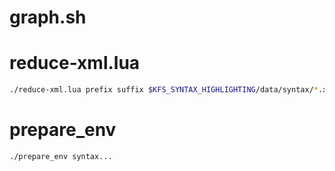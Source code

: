 # graph.sh

# reduce-xml.lua

```bash
./reduce-xml.lua prefix suffix $KFS_SYNTAX_HIGHLIGHTING/data/syntax/*.xml
```

# prepare_env

```bash
./prepare_env syntax...
```
